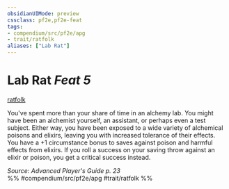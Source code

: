 ```yaml
---
obsidianUIMode: preview
cssclass: pf2e,pf2e-feat
tags:
- compendium/src/pf2e/apg
- trait/ratfolk
aliases: ["Lab Rat"]
---
```

# Lab Rat  *Feat 5*  
[ratfolk](../../rules/traits/ratfolk-b1.md)  


You've spent more than your share of time in an alchemy lab. You might have been an alchemist yourself, an assistant, or perhaps even a test subject. Either way, you have been exposed to a wide variety of alchemical poisons and elixirs, leaving you with increased tolerance of their effects. You have a +1 circumstance bonus to saves against poison and harmful effects from elixirs. If you roll a success on your saving throw against an elixir or poison, you get a critical success instead.

*Source: Advanced Player's Guide p. 23*  
%% #compendium/src/pf2e/apg #trait/ratfolk %%